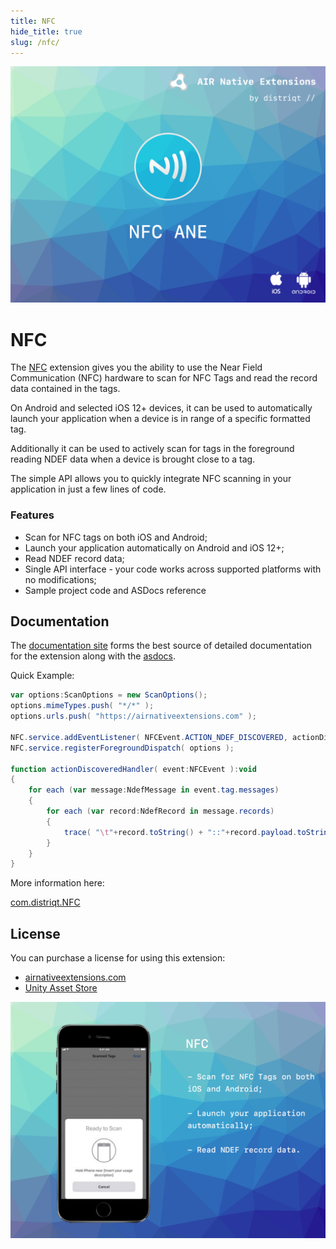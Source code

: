 ```yaml
---
title: NFC
hide_title: true
slug: /nfc/
---
```


![](images/hero.png)

# NFC

The [NFC](https://airnativeextensions.com/extension/com.distriqt.NFC) extension gives you the ability to use the Near Field Communication (NFC) hardware to scan for NFC Tags and read the record data contained in the tags.

On Android and selected iOS 12+ devices, it can be used to automatically launch your application when a device is in range of a specific formatted tag.  

Additionally it can be used to actively scan for tags in the foreground reading NDEF data when a device is brought close to a tag.

The simple API allows you to quickly integrate NFC scanning in your application in just a few lines of code.


### Features

- Scan for NFC tags on both iOS and Android;
- Launch your application automatically on Android and iOS 12+;
- Read NDEF record data;
- Single API interface - your code works across supported platforms with no modifications;
- Sample project code and ASDocs reference


## Documentation 

The [documentation site](https://docs.airnativeextensions.com/docs/nfc/) forms the best source of detailed documentation for the extension along with the [asdocs](https://docs.airnativeextensions.com/asdocs/nfc). 


Quick Example: 

```actionscript title="AIR"
var options:ScanOptions = new ScanOptions();
options.mimeTypes.push( "*/*" );
options.urls.push( "https://airnativeextensions.com" );

NFC.service.addEventListener( NFCEvent.ACTION_NDEF_DISCOVERED, actionDiscoveredHandler );
NFC.service.registerForegroundDispatch( options );

function actionDiscoveredHandler( event:NFCEvent ):void
{
    for each (var message:NdefMessage in event.tag.messages)
    {
        for each (var record:NdefRecord in message.records)
        {
            trace( "\t"+record.toString() + "::"+record.payload.toString() );
        }
    }
}
```

More information here: 

[com.distriqt.NFC](https://airnativeextensions.com/extension/com.distriqt.NFC)


## License

You can purchase a license for using this extension:

- [airnativeextensions.com](https://airnativeextensions.com/)
- [Unity Asset Store](https://assetstore.unity.com/publishers/46451)


![](images/promo.png)



